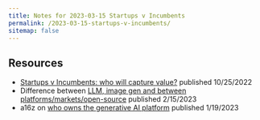 ```yaml
---
title: Notes for 2023-03-15 Startups v Incumbents
permalink: /2023-03-15-startups-v-incumbents/
sitemap: false
---
```


## Resources
* [Startups v Incumbents: who will capture value?](https://blog.eladgil.com/p/ai-startup-vs-incumbent-value) published 10/25/2022
* Difference between [LLM, image gen and between platforms/markets/open-source](https://blog.eladgil.com/p/ai-platforms-markets-and-open-source) published 2/15/2023
* a16z on [who owns the generative AI platform](https://a16z.com/2023/01/19/who-owns-the-generative-ai-platform/) published 1/19/2023
